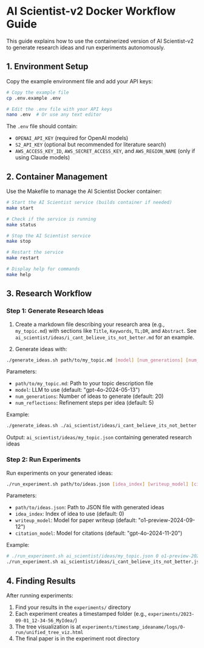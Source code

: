 # AI Scientist-v2 Docker Workflow Guide

This guide explains how to use the containerized version of AI Scientist-v2 to generate research ideas and run experiments autonomously.

## 1. Environment Setup

Copy the example environment file and add your API keys:

```bash
# Copy the example file
cp .env.example .env

# Edit the .env file with your API keys
nano .env  # Or use any text editor
```

The `.env` file should contain:
- `OPENAI_API_KEY` (required for OpenAI models)
- `S2_API_KEY` (optional but recommended for literature search)
- `AWS_ACCESS_KEY_ID`, `AWS_SECRET_ACCESS_KEY`, and `AWS_REGION_NAME` (only if using Claude models)

## 2. Container Management

Use the Makefile to manage the AI Scientist Docker container:

```bash
# Start the AI Scientist service (builds container if needed)
make start

# Check if the service is running
make status

# Stop the AI Scientist service
make stop

# Restart the service
make restart

# Display help for commands
make help
```

## 3. Research Workflow

### Step 1: Generate Research Ideas

1. Create a markdown file describing your research area (e.g., `my_topic.md`) with sections like `Title`, `Keywords`, `TL;DR`, and `Abstract`. See `ai_scientist/ideas/i_cant_believe_its_not_better.md` for an example.

2. Generate ideas with:

```bash
./generate_ideas.sh path/to/my_topic.md [model] [num_generations] [num_reflections]
```

Parameters:
- `path/to/my_topic.md`: Path to your topic description file
- `model`: LLM to use (default: "gpt-4o-2024-05-13")
- `num_generations`: Number of ideas to generate (default: 20)
- `num_reflections`: Refinement steps per idea (default: 5)

Example:
```bash
./generate_ideas.sh ./ai_scientist/ideas/i_cant_believe_its_not_better.md gpt-4o-2024-05-13 2 5
```

Output: `ai_scientist/ideas/my_topic.json` containing generated research ideas

### Step 2: Run Experiments

Run experiments on your generated ideas:

```bash
./run_experiment.sh path/to/ideas.json [idea_index] [writeup_model] [citation_model]
```

Parameters:
- `path/to/ideas.json`: Path to JSON file with generated ideas
- `idea_index`: Index of idea to use (default: 0)
- `writeup_model`: Model for paper writeup (default: "o1-preview-2024-09-12")
- `citation_model`: Model for citations (default: "gpt-4o-2024-11-20")

Example:
```bash
# ./run_experiment.sh ai_scientist/ideas/my_topic.json 0 o1-preview-2024-09-12 gpt-4o-2024-11-20
./run_experiment.sh ai_scientist/ideas/i_cant_believe_its_not_better.json 0 gpt-4o-2024-05-13 gpt-4o-2024-05-13
```

## 4. Finding Results

After running experiments:
1. Find your results in the `experiments/` directory
2. Each experiment creates a timestamped folder (e.g., `experiments/2023-09-01_12-34-56_MyIdea/`)
3. The tree visualization is at `experiments/timestamp_ideaname/logs/0-run/unified_tree_viz.html`
4. The final paper is in the experiment root directory
